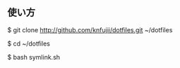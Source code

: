 
## 使い方

  $ git clone http://github.com/knfujii/dotfiles.git ~/dotfiles 

  $ cd ~/dotfiles 

  $ bash symlink.sh 

